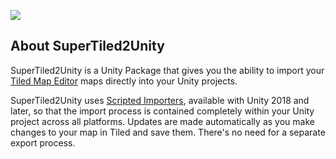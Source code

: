 ![](https://raw.githubusercontent.com/Seanba/seanba.github.io/master/assets/images/st2u-bar-wide.png)

About SuperTiled2Unity
-------------------------------------------------------------------------------

SuperTiled2Unity is a Unity Package that gives you the ability to import your [Tiled Map Editor](https://www.mapeditor.org/) maps directly into your Unity projects.

SuperTiled2Unity uses [Scripted Importers](https://docs.unity3d.com/Manual/ScriptedImporters.html), available with Unity 2018 and later, so that the import process is contained completely within your Unity project across all platforms. Updates are made automatically as you make changes to your map in Tiled and save them. There's no need for a separate export process.


